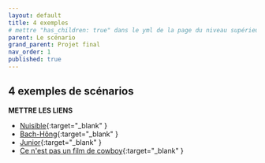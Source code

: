 ```yaml
---
layout: default
title: 4 exemples
# mettre "has_children: true" dans le yml de la page du niveau supérieur
parent: Le scénario
grand_parent: Projet final
nav_order: 1
published: true
---
```

## 4 exemples de scénarios

**METTRE LES LIENS**

- [Nuisible](https://drive.google.com/file/d/1EE9uKI1jfi1wafgOT8Qvo1abaXgZr2Xt/view?usp=drive_link){:target="_blank" }
- [Bach-Hông](https://drive.google.com/file/d/1DK0Kj5fAp1vJfIOjBWTNcbyLb5wV69ZL/view?usp=drive_link){:target="_blank" }
- [Junior](https://drive.google.com/file/d/1Bg5Wj9329P8YBYZdvzHJEr7931Y6r_UW/view?usp=drive_link){:target="_blank" }
- [Ce n'est pas un film de cowboy](https://drive.google.com/file/d/1D9C8BGXt0Enc2D02f8I7yZJ6f3SwQmlJ/view?usp=drive_link){:target="_blank" }